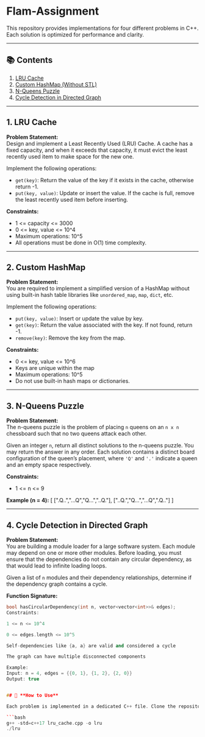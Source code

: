 # Flam-Assignment


This repository provides implementations for four different problems in C++. Each solution is optimized for performance and clarity.

---

## 📚 Contents

1. [LRU Cache](#1-lru-cache)
2. [Custom HashMap (Without STL)](#2-custom-hashmap-without-stl)
3. [N-Queens Puzzle](#3-n-queens-puzzle)
4. [Cycle Detection in Directed Graph](#4-cycle-detection-in-directed-graph)

---
## 1. LRU Cache

**Problem Statement:**  
Design and implement a Least Recently Used (LRU) Cache. A cache has a fixed capacity, and when it exceeds that capacity, it must evict the least recently used item to make space for the new one.

Implement the following operations:
- `get(key)`: Return the value of the key if it exists in the cache, otherwise return -1.
- `put(key, value)`: Update or insert the value. If the cache is full, remove the least recently used item before inserting.

**Constraints:**
- 1 <= capacity <= 3000  
- 0 <= key, value <= 10^4  
- Maximum operations: 10^5  
- All operations must be done in O(1) time complexity.

---

## 2. Custom HashMap

**Problem Statement:**  
You are required to implement a simplified version of a HashMap without using built-in hash table libraries like `unordered_map`, `map`, `dict`, etc.

Implement the following operations:
- `put(key, value)`: Insert or update the value by key.
- `get(key)`: Return the value associated with the key. If not found, return -1.
- `remove(key)`: Remove the key from the map.

**Constraints:**
- 0 <= key, value <= 10^6  
- Keys are unique within the map  
- Maximum operations: 10^5  
- Do not use built-in hash maps or dictionaries.

---

## 3. N-Queens Puzzle

**Problem Statement:**  
The n-queens puzzle is the problem of placing `n` queens on an `n x n` chessboard such that no two queens attack each other.

Given an integer `n`, return all distinct solutions to the n-queens puzzle. You may return the answer in any order. Each solution contains a distinct board configuration of the queen’s placement, where `'Q'` and `'.'` indicate a queen and an empty space respectively.

**Constraints:**
- 1 <= n <= 9

**Example (n = 4):**
[
[".Q..","...Q","Q...","..Q."],
["..Q.","Q...","...Q",".Q.."]
]

---

## 4. Cycle Detection in Directed Graph

**Problem Statement:**  
You are building a module loader for a large software system. Each module may depend on one or more other modules. Before loading, you must ensure that the dependencies do not contain any circular dependency, as that would lead to infinite loading loops.

Given a list of `n` modules and their dependency relationships, determine if the dependency graph contains a cycle.

**Function Signature:**
```cpp
bool hasCircularDependency(int n, vector<vector<int>>& edges);
Constraints:

1 <= n <= 10^4

0 <= edges.length <= 10^5

Self-dependencies like {a, a} are valid and considered a cycle

The graph can have multiple disconnected components

Example:
Input: n = 4, edges = {{0, 1}, {1, 2}, {2, 0}}
Output: true


## 🧪 **How to Use**

Each problem is implemented in a dedicated C++ file. Clone the repository and compile any file using a standard C++ compiler.

```bash
g++ -std=c++17 lru_cache.cpp -o lru
./lru








